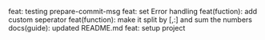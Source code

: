 feat: testing prepare-commit-msg
feat: set Error handling
feat(fuction): add custom seperator
feat(function): make it split by [,:] and sum the numbers
docs(guide): updated README.md
feat: setup project